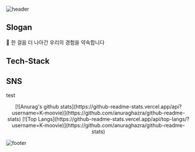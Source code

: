 ![header](https://capsule-render.vercel.app/api?type=slice&color=auto&height=300&section=header&text=Kim_YeongHwa&fontSize=90)

## Slogan
🚀 한 걸음 더 나아간 우리의 경험을 약속합니다

## Tech-Stack



## SNS
test

<div align=center>
 [![Anurag's github stats](https://github-readme-stats.vercel.app/api?username=K-moovie)](https://github.com/anuraghazra/github-readme-stats)
 [![Top Langs](https://github-readme-stats.vercel.app/api/top-langs/?username=K-moovie)](https://github.com/anuraghazra/github-readme-stats)
</div>


![footer](https://capsule-render.vercel.app/api?type=slice&color=auto&height=300&section=footer)
